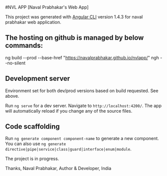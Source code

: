 #NVL APP [Naval Prabhakar's Web App]

This project was generated with [Angular CLI](https://github.com/angular/angular-cli) version 1.4.3 for naval prabhakar web application.

## The hosting on github is managed by below commands:
ng build --prod --base-href "https://navalprabhakar.github.io/nvlapp/"
ngh --no-silent

## Development server
Environment set for both dev/prod versions based on build requested. See above.

Run `ng serve` for a dev server. Navigate to `http://localhost:4200/`. The app will automatically reload if you change any of the source files.

## Code scaffolding
Run `ng generate component component-name` to generate a new component. You can also use `ng generate directive|pipe|service|class|guard|interface|enum|module`.

The project is in progress.

Thanks,
Naval Prabhakar,
Author & Developer, India